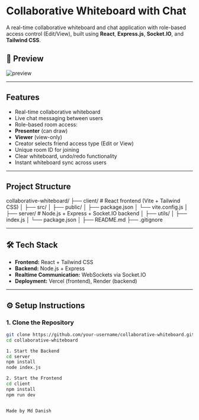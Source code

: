 #  Collaborative Whiteboard with Chat

A real-time collaborative whiteboard and chat application with role-based access control (Edit/View), built using **React**, **Express.js**, **Socket.IO**, and **Tailwind CSS**.

## 📸 Preview

<!-- Add an image or GIF demo if available -->
![preview](./preview.gif)

---

##  Features

-  Real-time collaborative whiteboard
-  Live chat messaging between users
-  Role-based room access:
  - **Presenter** (can draw)
  - **Viewer** (view-only)
-  Creator selects friend access type (Edit or View)
-  Unique room ID for joining
-  Clear whiteboard, undo/redo functionality
-  Instant whiteboard sync across users

---

##  Project Structure
collaborative-whiteboard/
├── client/ # React frontend (Vite + Tailwind CSS)
│ ├── src/
│ ├── public/
│ ├── package.json
│ └── vite.config.js
│
├── server/ # Node.js + Express + Socket.IO backend
│ ├── utils/
│ ├── index.js
│ └── package.json
│
├── README.md
├── .gitignore


---

## 🛠 Tech Stack

- **Frontend:** React + Tailwind CSS
- **Backend:** Node.js + Express
- **Realtime Communication:** WebSockets via Socket.IO
- **Deployment:** Vercel (frontend), Render (backend)

---

## ⚙️ Setup Instructions

### 1. Clone the Repository

```bash
git clone https://github.com/your-username/collaborative-whiteboard.git
cd collaborative-whiteboard

1. Start the Backend
cd server
npm install
node index.js

2. Start the Frontend
cd client
npm install
npm run dev


Made by Md Danish